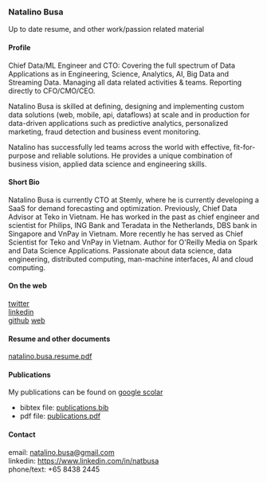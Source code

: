 ### Natalino Busa

Up to date resume, and other work/passion related material

#### Profile

Chief Data/ML Engineer and CTO: Covering the full spectrum of Data Applications as in
Engineering, Science, Analytics, AI, Big Data and Streaming Data.
Managing all data related activities & teams. Reporting directly to CFO/CMO/CEO.

Natalino Busa is skilled at defining, designing and implementing custom data solutions 
(web, mobile, api, dataflows) at scale and in production for data-driven applications such
as predictive analytics, personalized marketing, fraud detection and business
event monitoring.

Natalino has successfully led teams across the world with effective,
fit-for-purpose and reliable solutions. He provides a unique combination of
business vision, applied data science and engineering skills.

#### Short Bio

Natalino Busa is currently CTO at Stemly, where he is currently developing a SaaS for
demand forecasting and optimization. Previously, Chief Data Advisor at Teko in Vietnam.
He has worked in the past as chief engineer and scientist for Philips,
ING Bank and Teradata in the Netherlands, DBS bank in Singapore and VnPay in
Vietnam. More recently he has served as Chief Scientist for Teko and VnPay in
Vietnam. Author for O'Reilly Media on Spark and Data Science Applications.
Passionate about data science, data engineering, distributed computing,
man-machine interfaces, AI and cloud computing.  

#### On the web

[twitter](https://twitter.com/natbusa)  
[linkedin](https://www.linkedin.com/in/natbusa/)  
[github](https://github.com/natbusa)
[web](https://natbusa.github.io)

#### Resume and other documents

[natalino.busa.resume.pdf](https://drive.google.com/file/d/1oKd_k9OP_FogNrPbG3liBbKHodbjYQ-v/view?usp=sharing)

#### Publications

My publications can be found on [google scolar](https://scholar.google.com.sg/citations?user=tWVGk_QAAAAJ&hl=en)  

-   bibtex file:  [publications.bib](https://github.com/natbusa/resume/raw/master/sources/publications.bib)  
-   pdf file: [publications.pdf](https://github.com/natbusa/resume/raw/master/files/publications.pdf)

#### Contact

email: natalino.busa@gmail.com  
linkedin: <https://www.linkedin.com/in/natbusa>  
phone/text: +65 8438 2445
